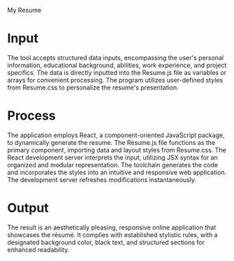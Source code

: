 My Resume


# Input
The tool accepts structured data inputs, encompassing the user's personal information, educational background, abilities, work experience, and project specifics. The data is directly inputted into the Resume.js file as variables or arrays for convenient processing. The program utilizes user-defined styles from Resume.css to personalize the resume's presentation.

# Process
The application employs React, a component-oriented JavaScript package, to dynamically generate the resume. The Resume.js file functions as the primary component, importing data and layout styles from Resume.css. The React development server interprets the input, utilizing JSX syntax for an organized and modular representation. The toolchain generates the code and incorporates the styles into an intuitive and responsive web application. The development server refreshes modifications instantaneously.

# Output
The result is an aesthetically pleasing, responsive online application that showcases the résumé. It complies with established stylistic rules, with a designated background color, black text, and structured sections for enhanced readability.
